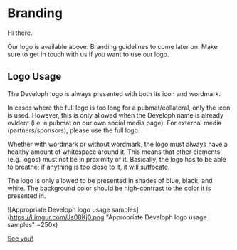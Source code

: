 # Branding
Hi there.

Our logo is available above.
Branding guidelines to come later on. Make sure to get in touch with us if you want to use our logo.

## Logo Usage


The Developh logo is always presented with both its icon and wordmark. 


In cases where the full logo is too long for a pubmat/collateral, only the icon is used. However, this is only allowed when the Developh name is already evident (i.e. a pubmat on our own social media page). For external media (partners/sponsors), please use the full logo. 

Whether with wordmark or without wordmark, the logo must always have a healthy amount of whitespace around it. This means that other elements (e.g. logos) must not be in proximity of it. Basically, the logo has to be able to breathe; if anything is too close to it, it will suffocate.

The logo is only allowed to be presented in shades of blue, black, and white. The background color should be high-contrast to the color it is presented in.

![Appropriate Developh logo usage samples](https://i.imgur.com/Js08Kj0.png "Appropriate Developh logo usage samples" =250x)

[See you!](http://developh.org)
